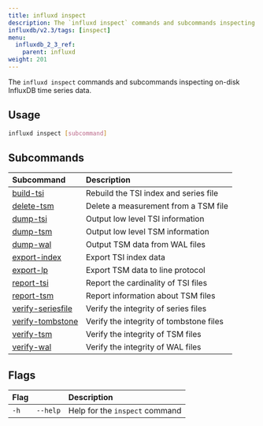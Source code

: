 ```yaml
---
title: influxd inspect
description: The `influxd inspect` commands and subcommands inspecting on-disk InfluxDB time series data.
influxdb/v2.3/tags: [inspect]
menu:
  influxdb_2_3_ref:
    parent: influxd
weight: 201
---
```


The `influxd inspect` commands and subcommands inspecting on-disk InfluxDB time series data.

## Usage
```sh
influxd inspect [subcommand]
```

## Subcommands
| Subcommand                                                                           | Description                             |
| :----------------------------------------------------------------------------------- | :-------------------------------------- |
| [build-tsi](/influxdb/v2.3/reference/cli/influxd/inspect/build-tsi/)                 | Rebuild the TSI index and series file   |
| [delete-tsm](/influxdb/v2.3/reference/cli/influxd/inspect/delete-tsm/)               | Delete a measurement from a TSM file   |
| [dump-tsi](/influxdb/v2.3/reference/cli/influxd/inspect/dump-tsi/)                   | Output low level TSI information        |
| [dump-tsm](/influxdb/v2.3/reference/cli/influxd/inspect/dump-tsm/)                   | Output low level TSM information        |
| [dump-wal](/influxdb/v2.3/reference/cli/influxd/inspect/dump-wal/)                   | Output TSM data from WAL files          |
| [export-index](/influxdb/v2.3/reference/cli/influxd/inspect/export-index/)           | Export TSI index data                   |
| [export-lp](/influxdb/v2.3/reference/cli/influxd/inspect/export-lp/)                 | Export TSM data to line protocol        |
| [report-tsi](/influxdb/v2.3/reference/cli/influxd/inspect/report-tsi/)               | Report the cardinality of TSI files     |
| [report-tsm](/influxdb/v2.3/reference/cli/influxd/inspect/report-tsm/)               | Report information about TSM files      |
| [verify-seriesfile](/influxdb/v2.3/reference/cli/influxd/inspect/verify-seriesfile/) | Verify the integrity of series files    |
| [verify-tombstone](/influxdb/v2.3/reference/cli/influxd/inspect/verify-tombstone/)   | Verify the integrity of tombstone files |
| [verify-tsm](/influxdb/v2.3/reference/cli/influxd/inspect/verify-tsm/)               | Verify the integrity of TSM files       |
| [verify-wal](/influxdb/v2.3/reference/cli/influxd/inspect/verify-wal/)               | Verify the integrity of WAL files       |

## Flags
| Flag |          | Description                    |
|:---- |:---      |:-----------                    |
| `-h` | `--help` | Help for the `inspect` command |
